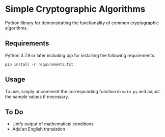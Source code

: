 # Simple Cryptographic Algorithms

Python library for demonstrating the functionality of common cryptographic algorithms.

## Requirements

Python 3.7.9 or later including pip for installing the following requirements:

```shell
pip install -r requirements.txt
```

## Usage

To use, simply uncomment the corresponding function in `main.py` and adjust the sample values if necessary.

## To Do

- Unify output of mathematical conditions
- Add an English translation
